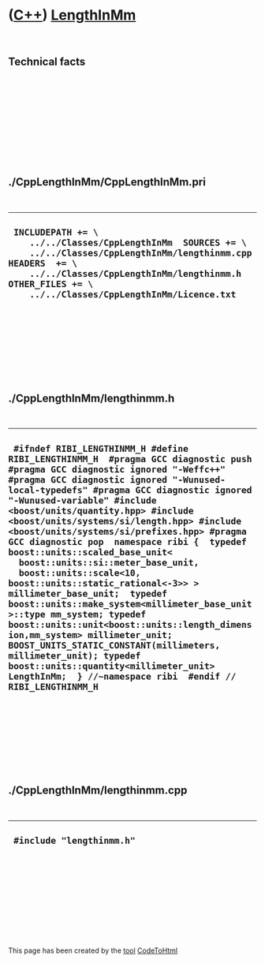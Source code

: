 
 

 

 

 

 

([C++](Cpp.md)) [LengthInMm](CppLengthInMm.md)
================================================

 

Technical facts
---------------

 

 

 

 

 

 

./CppLengthInMm/CppLengthInMm.pri
---------------------------------

 

  --------------------------------------------------------------------------------------------------------------------------------------------------------------------------------------------------------------------------------------------
  ` INCLUDEPATH += \     ../../Classes/CppLengthInMm  SOURCES += \     ../../Classes/CppLengthInMm/lengthinmm.cpp  HEADERS  += \     ../../Classes/CppLengthInMm/lengthinmm.h  OTHER_FILES += \     ../../Classes/CppLengthInMm/Licence.txt`
  --------------------------------------------------------------------------------------------------------------------------------------------------------------------------------------------------------------------------------------------

 

 

 

 

 

./CppLengthInMm/lengthinmm.h
----------------------------

 

  ------------------------------------------------------------------------------------------------------------------------------------------------------------------------------------------------------------------------------------------------------------------------------------------------------------------------------------------------------------------------------------------------------------------------------------------------------------------------------------------------------------------------------------------------------------------------------------------------------------------------------------------------------------------------------------------------------------------------------------------------------------------------------------------------------------------------------------------------------------------------------------------------------------------------------------
  ` #ifndef RIBI_LENGTHINMM_H #define RIBI_LENGTHINMM_H  #pragma GCC diagnostic push #pragma GCC diagnostic ignored "-Weffc++" #pragma GCC diagnostic ignored "-Wunused-local-typedefs" #pragma GCC diagnostic ignored "-Wunused-variable" #include <boost/units/quantity.hpp> #include <boost/units/systems/si/length.hpp> #include <boost/units/systems/si/prefixes.hpp> #pragma GCC diagnostic pop  namespace ribi {  typedef boost::units::scaled_base_unit<   boost::units::si::meter_base_unit,   boost::units::scale<10, boost::units::static_rational<-3>> > millimeter_base_unit;  typedef boost::units::make_system<millimeter_base_unit>::type mm_system; typedef boost::units::unit<boost::units::length_dimension,mm_system> millimeter_unit; BOOST_UNITS_STATIC_CONSTANT(millimeters, millimeter_unit); typedef boost::units::quantity<millimeter_unit> LengthInMm;  } //~namespace ribi  #endif // RIBI_LENGTHINMM_H`
  ------------------------------------------------------------------------------------------------------------------------------------------------------------------------------------------------------------------------------------------------------------------------------------------------------------------------------------------------------------------------------------------------------------------------------------------------------------------------------------------------------------------------------------------------------------------------------------------------------------------------------------------------------------------------------------------------------------------------------------------------------------------------------------------------------------------------------------------------------------------------------------------------------------------------------------

 

 

 

 

 

./CppLengthInMm/lengthinmm.cpp
------------------------------

 

  ----------------------------
  ` #include "lengthinmm.h"`
  ----------------------------

 

 

 

 

 

 

This page has been created by the [tool](Tools.md)
[CodeToHtml](ToolCodeToHtml.md)
